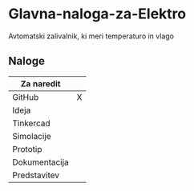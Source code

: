 # Glavna-naloga-za-Elektro
Avtomatski zalivalnik, ki meri temperaturo in vlago

## Naloge
|     Za naredit       |        |
|-------------------|:---------------|
|  GitHub        |    X          |
|  Ideja       |            | 
|  Tinkercad       |            |         
|  Simolacije    |             |         
|  Prototip       |            |    
|  Dokumentacija       |            |   
|  Predstavitev       |            |    
